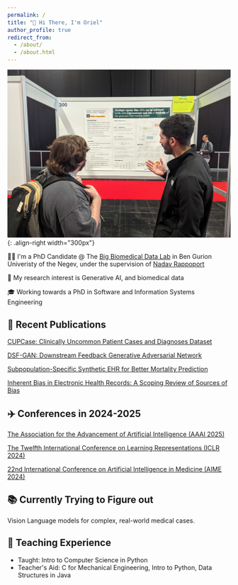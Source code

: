 ```yaml
---
permalink: /
title: "👋 Hi There, I'm Oriel"
author_profile: true
redirect_from: 
  - /about/
  - /about.html
---
```


![iclr conference oriel](/images/iclr-poster.jpg){: .align-right width="300px"}

👨‍🎓 I'm a PhD Candidate @ The [Big Biomedical Data Lab](https://nadavrap.com) in Ben Gurion Univeristy of the Negev, under the supervision of [Nadav Rappoport](https://scholar.google.com/citations?user=zL-QE0cAAAAJ&hl=en&inst=2200037940676332253&oi=ao)

🔬 My research interest is Generative AI, and biomedical data

🎓 Working towards a PhD in Software and Information Systems Engineering

## 📜 Recent Publications

[CUPCase: Clinically Uncommon Patient Cases and Diagnoses Dataset](https://arxiv.org/pdf/2503.06204)

[DSF-GAN: Downstream Feedback Generative Adversarial Network](https://openreview.net/forum?id=Vfp8jhwcCc)

[Subpopulation-Specific Synthetic EHR for Better Mortality Prediction](https://arxiv.org/abs/2305.16363)

[Inherent Bias in Electronic Health Records: A Scoping Review of Sources of Bias](https://www.medrxiv.org/content/10.1101/2024.04.09.24305594v1)

## ✈️ Conferences in 2024-2025

[The Association for the Advancement of Artificial Intelligence (AAAI 2025)](https://iclr.cc/)

[The Twelfth International Conference on Learning Representations (ICLR 2024)](https://iclr.cc/)

[22nd International Conference on Artificial Intelligence in Medicine (AIME 2024)](https://aime24.aimedicine.info/)

## 📚 Currently Trying to Figure out

Vision Language models for complex, real-world medical cases.
## 📘 Teaching Experience

* Taught: Intro to Computer Science in Python
* Teacher's Aid: C for Mechanical Engineering, Intro to Python, Data Structures in Java
